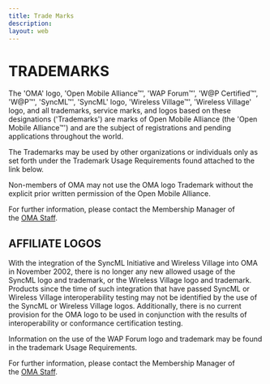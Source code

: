 ```yaml
--- 
title: Trade Marks
description:
layout: web
---
```


# TRADEMARKS  

The 'OMA' logo, 'Open Mobile Alliance™', 'WAP Forum™', 'W@P Certified™', 'W@P™', 'SyncML™', 'SyncML' logo, 'Wireless Village™', 'Wireless Village' logo, and all trademarks, service marks, and logos based on these designations ('Trademarks') are marks of Open Mobile Alliance (the 'Open Mobile Alliance™') and are the subject of registrations and pending applications throughout the world.

The Trademarks may be used by other organizations or individuals only as set forth under the Trademark Usage Requirements found attached to the link below.

Non-members of OMA may not use the OMA logo Trademark without the explicit prior written permission of the Open Mobile Alliance.

For further information, please contact the Membership Manager of the <a href="/about/contact">OMA Staff</a>.  

## AFFILIATE LOGOS

With the integration of the SyncML Initiative and Wireless Village into OMA in November 2002, there is no longer any new allowed usage of the SyncML logo and trademark, or the Wireless Village logo and trademark. Products since the time of such integration that have passed SyncML or Wireless Village interoperability testing may not be identified by the use of the SyncML or Wireless Village logos. Additionally, there is no current provision for the OMA logo to be used in conjunction with the results of interoperability or conformance certification testing.  

Information on the use of the WAP Forum logo and trademark may be found in the trademark Usage Requirements.  

For further information, please contact the Membership Manager of the <a href="/about/contact">OMA Staff</a>.